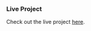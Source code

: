 ### Live Project
Check out the live project [here](https://velvet-jedi.github.io/Sign-up-form_TOP/).
